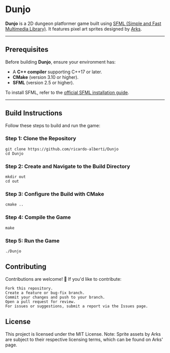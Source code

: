 # Dunjo

**Dunjo** is a 2D dungeon platformer game built using [SFML (Simple and Fast Multimedia Library)](https://www.sfml-dev.org/). It features pixel art sprites designed by [Arks](https://arks.itch.io/dungeon-platform-tileset).

---

## Prerequisites

Before building **Dunjo**, ensure your environment has:

- A **C++ compiler** supporting C++17 or later.
- **CMake** (version 3.10 or higher).
- **SFML** (version 2.5 or higher).  

To install SFML, refer to the [official SFML installation guide](https://www.sfml-dev.org/tutorials/2.5/).

---

## Build Instructions

Follow these steps to build and run the game:

### Step 1: Clone the Repository

```
git clone https://github.com/ricardo-alberti/Dunjo
cd Dunjo
```
### Step 2: Create and Navigate to the Build Directory
```
mkdir out
cd out
```
### Step 3: Configure the Build with CMake
```
cmake ..
```
### Step 4: Compile the Game
```
make
```
### Step 5: Run the Game
```
./Dunjo
```

## Contributing

Contributions are welcome! 🎉 If you'd like to contribute:

    Fork this repository.
    Create a feature or bug-fix branch.
    Commit your changes and push to your branch.
    Open a pull request for review.
    For issues or suggestions, submit a report via the Issues page.

## License

This project is licensed under the MIT License.
Note: Sprite assets by Arks are subject to their respective licensing terms, which can be found on Arks' page.
